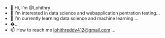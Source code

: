 - 👋 Hi, I’m @Lohithry
- 👀 I’m interested in data science and webapplication pentration testing...
- 🌱 I’m currently learning data science and machine learning ...
- �...
- 📫 How to reach me lohithreddy412@gmail.com ...

<!---
skill i have 
  1] programing languages 
      A}javascript
      B}python 
      C}c
      D)c ++
  2] iam a pentration testing 
     bug hunter .
--->
